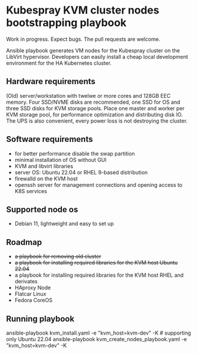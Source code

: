 # Kubespray KVM cluster nodes bootstrapping playbook

Work in progress. Expect bugs. The pull requests are welcome.

Ansible playbook generates VM nodes for the Kubespray cluster on the LibVirt hypervisor.  Developers can easily install a cheap local development environment for the HA Kubernetes cluster.

## Hardware requirements

(Old) server/workstation with twelwe or more cores and 128GB EEC memory. Four SSD/NVME disks are recommended, one SSD for OS and three SSD disks for KVM storage pools. Place one master and worker per KVM storage pool, for performance optimization and distributing disk IO. The UPS is also convenient, every power loss is not destroying the cluster.

## Software requirements

- for better performance disable the swap partition
- minimal installation of OS without GUI
- KVM and libvirt libraries
- server OS: Ubuntu 22.04 or RHEL 9-based distribution
- firewalld on the KVM host
- openssh server for management connections and opening access to K8S services

## Supported node os

- Debian 11, lightweight and easy to set up

## Roadmap
- ~~a playbook for removing old cluster~~
- ~~a playbook for installing required libraries for the KVM host Ubuntu 22.04~~
- a playbook for installing required libraries for the KVM host RHEL and derivates
- HAproxy Node
- Flatcar Linux
- Fedora CoreOS

## Running playbook

  ansible-playbook kvm_install.yaml -e "kvm_host=kvm-dev" -K # supporting only Ubuntu 22.04
  ansible-playbook kvm_create_nodes_playbook.yaml -e "kvm_host=kvm-dev" -K
